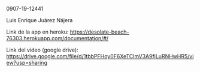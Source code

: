 
0907-19-12441

Luis Enrique Juárez Nájera 

Link de la app en heroku: https://desolate-beach-76303.herokuapp.com/documentation/#/

Link del video (google drive): https://drive.google.com/file/d/1tbbPFHoy0F6XeTClmV3A9fjLuRNHwHR5/view?usp=sharing

